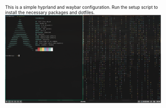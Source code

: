 This is a simple hyprland and waybar configuration.
Run the setup script to install the necessary packages and dotfiles.
![alt text](https://github.com/trent-8/hyprland-simple/blob/main/what-it-looks-like.png?raw=true)
